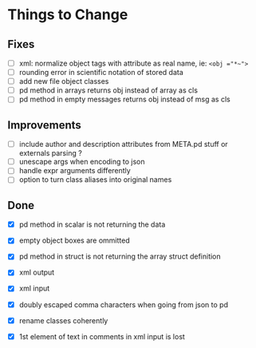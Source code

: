 # Things to Change

## Fixes

- [ ] xml: normalize object tags with attribute as real name, ie: `<obj ="*~">`
- [ ] rounding error in scientific notation of stored data
- [ ] add new file object classes
- [ ] pd method in arrays returns obj instead of array as cls
- [ ] pd method in empty messages returns obj instead of msg as cls

## Improvements

- [ ] include author and description attributes from META.pd stuff or externals parsing ?
- [ ] unescape args when encoding to json
- [ ] handle expr arguments differently
- [ ] option to turn class aliases into original names

## Done

- [X] pd method in scalar is not returning the data
- [X] empty object boxes are ommitted
- [X] pd method in struct is not returning the array struct definition
- [X] xml output
- [X] xml input
- [X] doubly escaped comma characters when going from json to pd
- [X] rename classes coherently
- [X] 1st element of text in comments in xml input is lost
  